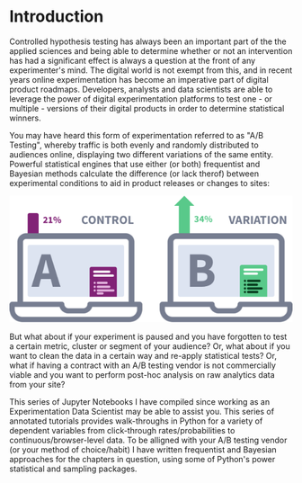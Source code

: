 Introduction
============================

Controlled hypothesis testing has always been an important part of the the applied sciences and being able to determine whether or not an intervention has had a significant effect is always a question at the front of any experimenter's mind. The digital world is not exempt from this, and in recent years online experimentation has become an imperative part of digital product roadmaps. Developers, analysts and data scientists are able to leverage the power of digital experimentation platforms to test one - or multiple - versions of their digital products in order to determine statistical winners.

You may have heard this form of experimentation referred to as "A/B Testing", whereby traffic is both evenly and randomly distributed to audiences online, displaying two different variations of the same entity. Powerful statistical engines that use either (or both) frequentist and Bayesian methods calculate the difference (or lack therof) between experimental conditions to aid in product releases or changes to sites:

![](ab_testing.png)

But what about if your experiment is paused and you have forgotten to test a certain metric, cluster or segment of your audience? Or, what about if you want to clean the data in a certain way and re-apply statistical tests? Or, what if having a contract with an A/B testing vendor is not commercially viable and you want to perform post-hoc analysis on raw analytics data from your site?

This series of Jupyter Notebooks I have compiled since working as an Experimentation Data Scientist may be able to assist you. This series of annotated tutorials provides walk-throughs in Python for a variety of dependent variables from click-through rates/probabilities to continuous/browser-level data. To be alligned with your A/B testing vendor (or your method of choice/habit) I have written frequentist and Bayesian approaches for the chapters in question, using some of Python's power statistical and sampling packages.

